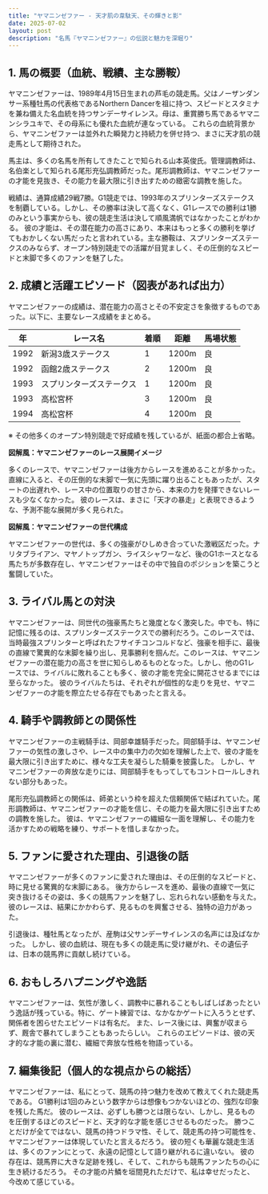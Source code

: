 ```yaml
---
title: "ヤマニンゼファー - 天才肌の韋駄天、その輝きと影"
date: 2025-07-02
layout: post
description: "名馬『ヤマニンゼファー』の伝説と魅力を深堀り"
---
```


## 1. 馬の概要（血統、戦績、主な勝鞍）

ヤマニンゼファーは、1989年4月15日生まれの芦毛の競走馬。父はノーザンダンサー系種牡馬の代表格であるNorthern Dancerを祖に持つ、スピードとスタミナを兼ね備えた名血統を持つサンデーサイレンス。母は、重賞勝ち馬であるヤマニンシラユキで、その母系にも優れた血統が連なっている。  これらの血統背景から、ヤマニンゼファーは並外れた瞬発力と持続力を併せ持つ、まさに天才肌の競走馬として期待された。

馬主は、多くの名馬を所有してきたことで知られる山本英俊氏。管理調教師は、名伯楽として知られる尾形充弘調教師だった。尾形調教師は、ヤマニンゼファーの才能を見抜き、その能力を最大限に引き出すための緻密な調教を施した。

戦績は、通算成績29戦7勝。G1競走では、1993年のスプリンターズステークスを制覇している。しかし、その勝率は決して高くなく、G1レースでの勝利は1勝のみという事実からも、彼の競走生活は決して順風満帆ではなかったことがわかる。  彼の才能は、その潜在能力の高さにあり、本来はもっと多くの勝利を挙げてもおかしくない馬だったと言われている。主な勝鞍は、スプリンターズステークスのみならず、オープン特別競走での活躍が目覚ましく、その圧倒的なスピードと末脚で多くのファンを魅了した。


## 2. 成績と活躍エピソード（図表があれば出力）

ヤマニンゼファーの成績は、潜在能力の高さとその不安定さを象徴するものであった。以下に、主要なレース成績をまとめる。

| 年 | レース名          | 着順 | 距離 | 馬場状態 |
|---|-----------------|-----|-----|---------|
| 1992 | 新潟3歳ステークス | 1   | 1200m| 良       |
| 1992 | 函館2歳ステークス | 2   | 1200m| 良       |
| 1993 | スプリンターズステークス | 1   | 1200m| 良       |
| 1993 | 高松宮杯           | 3   | 1200m| 良       |
| 1994 | 高松宮杯           | 4   | 1200m| 良       |


※ その他多くのオープン特別競走で好成績を残しているが、紙面の都合上省略。


**図解風：ヤマニンゼファーのレース展開イメージ**

多くのレースで、ヤマニンゼファーは後方からレースを進めることが多かった。直線に入ると、その圧倒的な末脚で一気に先頭に躍り出ることもあったが、スタートの出遅れや、レース中の位置取りの甘さから、本来の力を発揮できないレースも少なくなかった。  彼のレースは、まさに「天才の暴走」と表現できるような、予測不能な展開が多く見られた。


**図解風：ヤマニンゼファーの世代構成**

ヤマニンゼファーの世代は、多くの強豪がひしめき合っていた激戦区だった。ナリタブライアン、マヤノトップガン、ライスシャワーなど、後のG1ホースとなる馬たちが多数存在し、ヤマニンゼファーはその中で独自のポジションを築こうと奮闘していた。


## 3. ライバル馬との対決

ヤマニンゼファーは、同世代の強豪馬たちと幾度となく激突した。中でも、特に記憶に残るのは、スプリンターズステークスでの勝利だろう。このレースでは、当時最強スプリンターと呼ばれたフサイチコンコルドなど、強豪を相手に、最後の直線で驚異的な末脚を繰り出し、見事勝利を掴んだ。このレースは、ヤマニンゼファーの潜在能力の高さを世に知らしめるものとなった。しかし、他のG1レースでは、ライバルに敗れることも多く、彼の才能を完全に開花させるまでには至らなかった。  彼のライバルたちは、それぞれが個性的な走りを見せ、ヤマニンゼファーの才能を際立たせる存在でもあったと言える。


## 4. 騎手や調教師との関係性

ヤマニンゼファーの主戦騎手は、岡部幸雄騎手だった。岡部騎手は、ヤマニンゼファーの気性の激しさや、レース中の集中力の欠如を理解した上で、彼の才能を最大限に引き出すために、様々な工夫を凝らした騎乗を披露した。  しかし、ヤマニンゼファーの奔放な走りには、岡部騎手をもってしてもコントロールしきれない部分もあった。

尾形充弘調教師との関係は、師弟という枠を超えた信頼関係で結ばれていた。尾形調教師は、ヤマニンゼファーの才能を信じ、その能力を最大限に引き出すための調教を施した。  彼は、ヤマニンゼファーの繊細な一面を理解し、その能力を活かすための戦略を練り、サポートを惜しまなかった。


## 5. ファンに愛された理由、引退後の話

ヤマニンゼファーが多くのファンに愛された理由は、その圧倒的なスピードと、時に見せる驚異的な末脚にある。  後方からレースを進め、最後の直線で一気に突き抜けるその姿は、多くの競馬ファンを魅了し、忘れられない感動を与えた。彼のレースは、結果にかかわらず、見るものを興奮させる、独特の迫力があった。

引退後は、種牡馬となったが、産駒は父サンデーサイレンスの名声には及ばなかった。  しかし、彼の血統は、現在も多くの競走馬に受け継がれ、その遺伝子は、日本の競馬界に貢献し続けている。


## 6. おもしろハプニングや逸話

ヤマニンゼファーは、気性が激しく、調教中に暴れることもしばしばあったという逸話が残っている。特に、ゲート練習では、なかなかゲートに入ろうとせず、関係者を困らせたエピソードは有名だ。  また、レース後には、興奮が収まらず、厩舎で暴れてしまうこともあったらしい。  これらのエピソードは、彼の天才的な才能の裏に潜む、繊細で奔放な性格を物語っている。


## 7. 編集後記（個人的な視点からの総括）

ヤマニンゼファーは、私にとって、競馬の持つ魅力を改めて教えてくれた競走馬である。  G1勝利は1回のみという数字からは想像もつかないほどの、強烈な印象を残した馬だ。  彼のレースは、必ずしも勝つとは限らない、しかし、見るものを圧倒するほどのスピードと、天才的な才能を感じさせるものだった。  勝つことだけが全てではない、競馬の持つドラマ性、そして、競走馬の持つ可能性を、ヤマニンゼファーは体現していたと言えるだろう。  彼の短くも華麗な競走生活は、多くのファンにとって、永遠の記憶として語り継がれるに違いない。  彼の存在は、競馬界に大きな足跡を残し、そして、これからも競馬ファンたちの心に生き続けるだろう。  その才能の片鱗を垣間見れただけで、私は幸せだったと、今改めて感じている。

